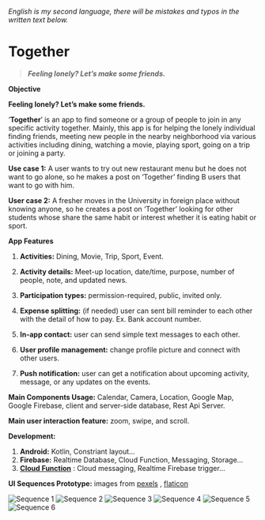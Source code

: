 *English is my second language, there will be mistakes and typos in the written text below.*

# Together 
> ***Feeling lonely? Let’s make some friends.***

****Objective****

****Feeling lonely? Let’s make some friends.****

‘**Together**’ is an app to find someone or a group of people to join in any specific activity together. Mainly, this app is for helping the lonely individual finding friends, meeting new people in the nearby neighborhood via various activities including dining, watching a movie, playing sport, going on a trip or joining a party.

**Use case 1:**  A user wants to try out new restaurant menu but he does not want to go alone, so he makes a post on ‘Together’ finding B users that want to go with him.

**User case 2:**  A fresher moves in the University in foreign place without knowing anyone, so he creates a post on ‘Together’ looking for other students whose share the same habit or interest whether it is eating habit or sport.

  

**App Features**

1. **Activities:** Dining, Movie, Trip, Sport, Event.

2. **Activity details:** Meet-up location, date/time, purpose, number of people, note, and updated news.

3. **Participation types:** permission-required, public, invited only.

4. **Expense splitting:** (if needed) user can sent bill reminder to each other with the detail of how to pay. Ex. Bank account number.

5. **In-app contact:** user can send simple text messages to each other.

6. **User profile management:** change profile picture and connect with other users.
7. **Push notification:** user can get a notification about upcoming activity, message, or any updates on the events.

**Main Components Usage:** Calendar, Camera, Location, Google Map, Google Firebase, client and server-side database, Rest Api Server.

**Main user interaction feature:** zoom, swipe, and scroll.


**Development:**
1. **Android:** Kotlin, Constriant layout...
2. **Firebase:** Realtime Database, Cloud Function, Messaging, Storage...
3. **[Cloud Function](https://github.com/sronglongchhem/CloudFunction-Together)**  : Cloud messaging, Realtime Firebase trigger...

**UI Sequences Prototype:** images from [pexels](https://www.pexels.com) , [flaticon](https://www.flaticon.com)

![Sequence 1](https://github.com/sronglongchhem/Together/blob/master/documents/1.png)
![Sequence 2](https://github.com/sronglongchhem/Together/blob/master/documents/2.png)
![Sequence 3](https://github.com/sronglongchhem/Together/blob/master/documents/3.png)
![Sequence 4](https://github.com/sronglongchhem/Together/blob/master/documents/4.png)
![Sequence 5](https://github.com/sronglongchhem/Together/blob/master/documents/5.png)
![Sequence 6](https://github.com/sronglongchhem/Together/blob/master/documents/6.png)

